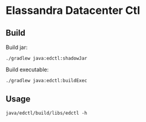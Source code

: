 # Elassandra Datacenter Ctl

## Build 

Build jar:
```
./gradlew java:edctl:shadowJar
```

Build executable:
```
./gradlew java:edctl:buildExec
```

## Usage

```
java/edctl/build/libs/edctl -h
```